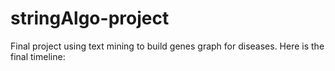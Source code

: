 stringAlgo-project
==================

Final project using text mining to build genes graph for diseases.
Here is the final timeline:
